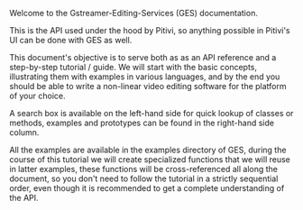Welcome to the Gstreamer-Editing-Services (GES) documentation.

This is the API used under the hood by Pitivi, so anything possible in Pitivi's UI can be done with GES as well.

This document's objective is to serve both as as an API reference and a step-by-step tutorial / guide. We will start with the basic concepts, illustrating them with examples in various languages, and by the end you should be able to write a non-linear video editing software for the platform of your choice.

A search box is available on the left-hand side for quick lookup of classes or methods, examples and prototypes can be found in the right-hand side column.

All the examples are available in the examples directory of GES, during the course of this tutorial we will create specialized functions that we will reuse in latter examples, these functions will be cross-referenced all along the document, so you don't need to follow the tutorial in a strictly sequential order, even though it is recommended to get a complete understanding of the API.
